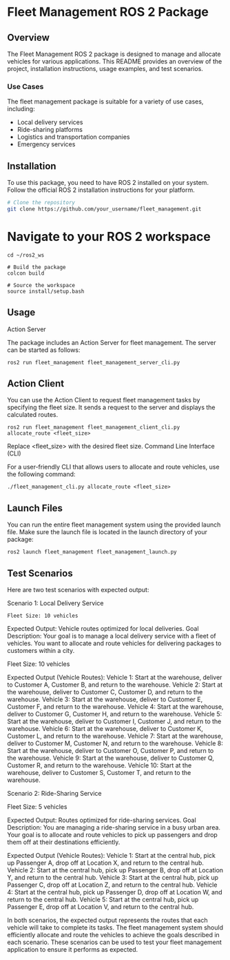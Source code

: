 # Fleet Management ROS 2 Package


## Overview

The Fleet Management ROS 2 package is designed to manage and allocate vehicles for various applications. This README provides an overview of the project, installation instructions, usage examples, and test scenarios.

### Use Cases

The fleet management package is suitable for a variety of use cases, including:

- Local delivery services
- Ride-sharing platforms
- Logistics and transportation companies
- Emergency services

## Installation

To use this package, you need to have ROS 2 installed on your system. Follow the official ROS 2 installation instructions for your platform.

```bash
# Clone the repository
git clone https://github.com/your_username/fleet_management.git
```

# Navigate to your ROS 2 workspace
```
cd ~/ros2_ws
```
```
# Build the package
colcon build

# Source the workspace
source install/setup.bash
```
## Usage
Action Server

The package includes an Action Server for fleet management. The server can be started as follows:

``` 
ros2 run fleet_management fleet_management_server_cli.py
```

## Action Client

You can use the Action Client to request fleet management tasks by specifying the fleet size. It sends a request to the server and displays the calculated routes.

```
ros2 run fleet_management fleet_management_client_cli.py allocate_route <fleet_size>
```

Replace <fleet_size> with the desired fleet size.
Command Line Interface (CLI)

For a user-friendly CLI that allows users to allocate and route vehicles, use the following command:

```
./fleet_management_cli.py allocate_route <fleet_size>
```

## Launch Files

You can run the entire fleet management system using the provided launch file. Make sure the launch file is located in the launch directory of your package:

```
ros2 launch fleet_management fleet_management_launch.py
```
## Test Scenarios

Here are two test scenarios with expected output:

Scenario 1: Local Delivery Service

    Fleet Size: 10 vehicles

Expected Output: Vehicle routes optimized for local deliveries.
    Goal Description: Your goal is to manage a local delivery service with a fleet of vehicles. You want to allocate and route vehicles for delivering packages to customers within a city.

Fleet Size: 10 vehicles

Expected Output (Vehicle Routes):
        Vehicle 1: Start at the warehouse, deliver to Customer A, Customer B, and return to the warehouse.
        Vehicle 2: Start at the warehouse, deliver to Customer C, Customer D, and return to the warehouse.
        Vehicle 3: Start at the warehouse, deliver to Customer E, Customer F, and return to the warehouse.
        Vehicle 4: Start at the warehouse, deliver to Customer G, Customer H, and return to the warehouse.
        Vehicle 5: Start at the warehouse, deliver to Customer I, Customer J, and return to the warehouse.
        Vehicle 6: Start at the warehouse, deliver to Customer K, Customer L, and return to the warehouse.
        Vehicle 7: Start at the warehouse, deliver to Customer M, Customer N, and return to the warehouse.
        Vehicle 8: Start at the warehouse, deliver to Customer O, Customer P, and return to the warehouse.
        Vehicle 9: Start at the warehouse, deliver to Customer Q, Customer R, and return to the warehouse.
        Vehicle 10: Start at the warehouse, deliver to Customer S, Customer T, and return to the warehouse.

Scenario 2: Ride-Sharing Service

Fleet Size: 5 vehicles

Expected Output: Routes optimized for ride-sharing services.
    Goal Description: You are managing a ride-sharing service in a busy urban area. Your goal is to allocate and route vehicles to pick up passengers and drop them off at their destinations efficiently.


Expected Output (Vehicle Routes):
        Vehicle 1: Start at the central hub, pick up Passenger A, drop off at Location X, and return to the central hub.
        Vehicle 2: Start at the central hub, pick up Passenger B, drop off at Location Y, and return to the central hub.
        Vehicle 3: Start at the central hub, pick up Passenger C, drop off at Location Z, and return to the central hub.
        Vehicle 4: Start at the central hub, pick up Passenger D, drop off at Location W, and return to the central hub.
        Vehicle 5: Start at the central hub, pick up Passenger E, drop off at Location V, and return to the central hub.
        
In both scenarios, the expected output represents the routes that each vehicle will take to complete its tasks. The fleet management system should efficiently allocate and route the vehicles to achieve the goals described in each scenario. These scenarios can be used to test your fleet management application to ensure it performs as expected.

